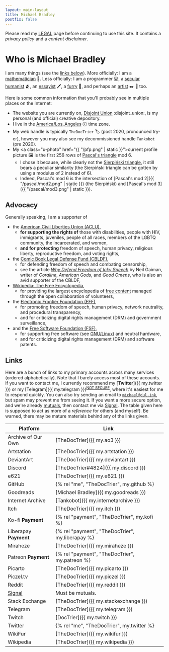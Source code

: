 ```yaml
---
layout: main-layout
title: Michael Bradley
postfix: false
---
```


Please read my [LEGAL](/legal/) page before continuing to use this site.
It contains a *privacy policy* and a *content disclaimer*.

<div class="h-card pt-8">

# Who is <span class="p-name italic whitespace-pre">Michael Bradley</span>

I am many things (see the [links below](#links)).
More officially: I am a <a class="p-role" href="https://en.wikipedia.org/wiki/Mathematics">mathematician</a>&nbsp;:mage:.
Less officially: I am a programmer&nbsp;:computer:, a [secular humanist](https://en.wikipedia.org/wiki/Secular_humanism)&nbsp;:people_hugging:, an [essayist](/essays/)&nbsp;:pen:, a [furry](https://en.wikifur.com/wiki/Furry)&nbsp;:raccoon:, and perhaps an [artist](/art/)&nbsp;:black_nib:&nbsp;:art: too.

Here is some common information that you'll probably see in multiple places on the Internet:

* The website you are currently on, <a class="u-url whitespace-pre" rel="me" href="https://www.disjointunion.link/">Disjoint Union</a>&nbsp;:disjoint_union:, is my personal (and official) creative depository.
* I live in the <a class="p-tz" href="https://en.wikipedia.org/wiki/List_of_tz_database_time_zones">America/Los_Angeles</a>&nbsp;:clock7: time zone.
* My web handle is typically <code><span class="p-nickname">TheDocTrier</span></code>&nbsp;:label: (post 2020, pronounced <span class="whitespace-pre">try-er</span>), however you may also see my decommissioned handle `Tankobot` (pre 2020).
* My <a class="u-photo" href="{{ "/pfp.png" | static }}">current profile picture</a>&nbsp;:framed_picture: is the first 256 rows of [Pascal's triangle](https://en.wikipedia.org/wiki/Pascal%27s_triangle) mod 6.
  * I chose it because, while clearly not the [Sierpiński triangle](https://en.wikipedia.org/wiki/Sierpiński_triangle), it still bears a peculiar similarity (the Sierpiński triangle can be gotten by using a modulus of 2 instead of 6).
  * Indeed, Pascal's mod 6 is the intersection of [Pascal's mod 2]({{ "/pascal/mod2.png" | static }}) (the Sierpiński) and [Pascal's mod 3]({{ "/pascal/mod3.png" | static }}).

## Advocacy

Generally speaking, I am a supporter of

* the [American Civil Liberties Union (ACLU)](https://www.aclu.org),
  * **for supporting the rights of** those with disabilities, people with HIV, immigrants, juveniles, people of all races, members of the LGBTQ community, the incarcerated, and women,
  * **and for protecting** freedom of speech, human privacy, religious liberty, reproductive freedom, and voting rights,
* the [Comic Book Legal Defense Fund (CBLDF)](http://cbldf.org),
  * for defending freedom of speech and combating censorship,
  * see the article [*Why Defend Freedom of Icky Speech*](https://journal.neilgaiman.com/2008/12/why-defend-freedom-of-icky-speech.html) by Neil Gaiman, writer of *Coraline*, *American Gods*, and *Good Omens*, who is also an avid supporter of the CBLDF,
* [Wikipedia: The Free Encyclopedia](https://en.wikipedia.org/wiki/Wikipedia),
  * for providing the largest encyclopedia of [free content](https://freedomdefined.org/Definition) managed through the open collaboration of volunteers,
* the [Electronic Frontier Foundation (EFF)](https://www.eff.org),
  * for promoting freedom of speech, human privacy, network neutrality, and procedural transparency,
  * and for criticizing digital rights management (DRM) and government surveillance,
* and the [Free Software Foundation (FSF)](https://www.fsf.org),
  * for supporting free software (see [GNU/Linux](https://www.gnu.org/)) and neutral hardware,
  * and for criticizing digital rights management (DRM) and software patents.

## Links

Here are a bunch of links to my primary accounts across many services (ordered alphabetically).
Note that I barely access most of these accounts.
If you want to contact me, I currently recommend my [**Twitter**]({{ my.twitter }}) or my [Telegram]({{ my.telegram }})<sup>[NOT SECURE](https://security.stackexchange.com/a/49802/240649)</sup>, where it's easiest for me to respond quickly.
You can also try sending an email to <code><a class="u-email" rel="me" href="mailto:michael@dul.ink">michael@dul.ink</a></code>, but spam may prevent me from seeing it.
If you want a more secure option, and we're already [mutuals][mutual], then contact me via [Signal][signal].
The table given here is supposed to act as more of a *reference* for others (and myself).
Be warned, there may be mature materials behind any of the links given.

| Platform              | Link                                             |
| --------------------- | ------------------------------------------------ |
| Archive of Our Own    | [TheDocTrier]({{ my.ao3 }})                      |
| Artstation            | [TheDocTrier]({{ my.artstation }})               |
| DeviantArt            | [TheDocTrier]({{ my.deviantart }})               |
| Discord               | [TheDocTrier#4824]({{ my.discord }})             |
| e621                  | [TheDocTrier]({{ my.e621 }})                     |
| GitHub                | {% rel "me", "TheDocTrier", my.github %}         |
| Goodreads             | [Michael Bradley]({{ my.goodreads }})            |
| Internet Archive      | [Tankobot]({{ my.internetarchive }})             |
| Itch                  | [TheDocTrier]({{ my.itch }})                     |
| Ko-fi **Payment**     | {% rel "payment", "TheDocTrier", my.kofi %}      |
| Liberapay **Payment** | {% rel "payment", "TheDocTrier", my.liberapay %} |
| Miraheze              | [TheDocTrier]({{ my.miraheze }})                 |
| Patreon **Payment**   | {% rel "payment", "TheDocTrier", my.patreon %}   |
| Picarto               | [TheDocTrier]({{ my.picarto }})                  |
| Piczel.tv             | [TheDocTrier]({{ my.piczel }})                   |
| Reddit                | [TheDocTrier]({{ my.reddit }})                   |
| [Signal][signal]      | Must be mutuals.                                 |
| Stack Exchange        | [TheDocTrier]({{ my.stackexchange }})            |
| Telegram              | [TheDocTrier]({{ my.telegram }})                 |
| Twitch                | [DocTrier]({{ my.twitch }})                      |
| Twitter               | {% rel "me", "TheDocTrier", my.twitter %}        |
| WikiFur               | [TheDocTrier]({{ my.wikifur }})                  |
| Wikipedia             | [TheDocTrier]({{ my.wikipedia }})                |

[signal]: https://signal.org
[mutual]: https://web.archive.org/web/20200819071744/https://www.urbandictionary.com/define.php?term=Mutual

</div>
